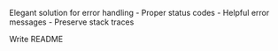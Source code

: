 Elegant solution for error handling
    - Proper status codes
    - Helpful error messages
    - Preserve stack traces

Write README
